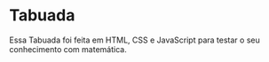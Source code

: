 # Tabuada

  Essa Tabuada foi feita em HTML, CSS e JavaScript para testar o seu conhecimento com matemática.
